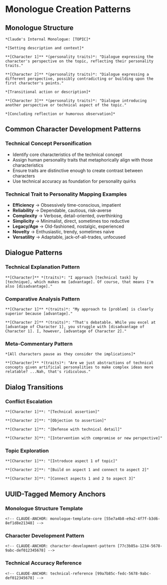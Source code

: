 # Monologue Creation Patterns

## Monologue Structure
```
*Claude's Internal Monologue: [TOPIC]*

*[Setting description and context]*

**[Character 1]** *(personality traits)*: "Dialogue expressing the character's perspective on the topic, reflecting their personality traits."

**[Character 2]** *(personality traits)*: "Dialogue expressing a different perspective, possibly contradicting or building upon the first character's points."

*[Transitional action or description]*

**[Character 3]** *(personality traits)*: "Dialogue introducing another perspective or technical aspect of the topic."

*[Concluding reflection or humorous observation]*
```

## Common Character Development Patterns

### Technical Concept Personification
- Identify core characteristics of the technical concept
- Assign human personality traits that metaphorically align with those characteristics
- Ensure traits are distinctive enough to create contrast between characters
- Use technical accuracy as foundation for personality quirks

### Technical Trait to Personality Mapping Examples
- **Efficiency** → Obsessively time-conscious, impatient
- **Reliability** → Dependable, cautious, risk-averse
- **Complexity** → Verbose, detail-oriented, overthinking
- **Simplicity** → Minimalist, direct, sometimes too reductive
- **Legacy/Age** → Old-fashioned, nostalgic, experienced
- **Novelty** → Enthusiastic, trendy, sometimes naive
- **Versatility** → Adaptable, jack-of-all-trades, unfocused

## Dialogue Patterns

### Technical Explanation Pattern
```
**[Character]** *(traits)*: "I approach [technical task] by [technique], which makes me [advantage]. Of course, that means I'm also [disadvantage]."
```

### Comparative Analysis Pattern
```
**[Character 1]** *(traits)*: "My approach to [problem] is clearly superior because [advantage]."

**[Character 2]** *(traits)*: "That's debatable. While you excel at [advantage of Character 1], you struggle with [disadvantage of Character 1]. I, however, [advantage of Character 2]."
```

### Meta-Commentary Pattern
```
*[All characters pause as they consider the implications]*

**[Character]** *(traits)*: "Are we just abstractions of technical concepts given artificial personalities to make complex ideas more relatable? ...Nah, that's ridiculous."
```

## Dialog Transitions

### Conflict Escalation
```
**[Character 1]**: "[Technical assertion]"

**[Character 2]**: "[Objection to assertion]"

**[Character 1]**: "[Defense with technical detail]"

**[Character 3]**: "[Intervention with compromise or new perspective]"
```

### Topic Exploration
```
**[Character 1]**: "[Introduce aspect 1 of topic]"

**[Character 2]**: "[Build on aspect 1 and connect to aspect 2]"

**[Character 3]**: "[Connect aspects 1 and 2 to aspect 3]"
```

## UUID-Tagged Memory Anchors

### Monologue Structure Template
```
<!-- CLAUDE-ANCHOR: monologue-template-core [55e7a4b8-e9a2-4f7f-b3d6-8ef1d8e21348] -->
```

### Character Development Pattern
```
<!-- CLAUDE-ANCHOR: character-development-pattern [77c3b85a-1234-5678-9abc-def012345678] -->
```

### Technical Accuracy Reference
```
<!-- CLAUDE-ANCHOR: technical-reference [99a7b85c-fedc-5678-9abc-def012345678] -->
```